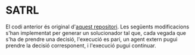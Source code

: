 # SATRL

El codi anterior és original d'[aquest repositori](https://github.com/Kapilhk/SatPie). Les següents modificacions s'han implementat per generar un solucionador tal que, cada vegada que s'ha de prendre una decisió, l'execució es pari, un agent extern pugui prendre la decisió corresponent, i l'execució pugui continuar.